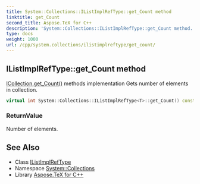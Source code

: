 ```yaml
---
title: System::Collections::IListImplRefType::get_Count method
linktitle: get_Count
second_title: Aspose.TeX for C++
description: 'System::Collections::IListImplRefType::get_Count method. ICollection.get_Count() methods implementation Gets number of elements in collection in C++.'
type: docs
weight: 1000
url: /cpp/system.collections/ilistimplreftype/get_count/
---
```

## IListImplRefType::get_Count method


[ICollection.get_Count()](../../icollection/get_count/) methods implementation Gets number of elements in collection.

```cpp
virtual int System::Collections::IListImplRefType<T>::get_Count() const override
```


### ReturnValue

Number of elements.

## See Also

* Class [IListImplRefType](../)
* Namespace [System::Collections](../../)
* Library [Aspose.TeX for C++](../../../)
